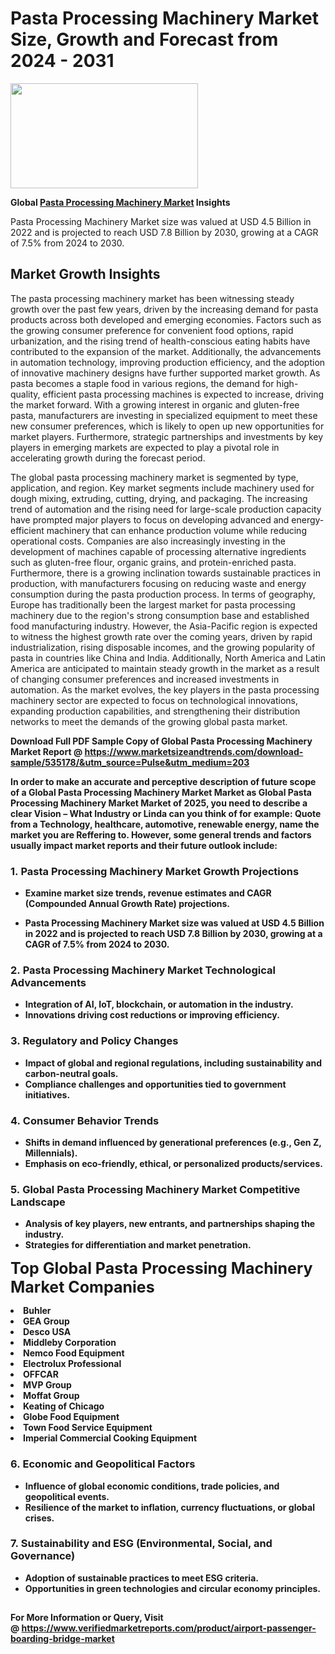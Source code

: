 <H1>Pasta Processing Machinery Market Size, Growth and Forecast from 2024 - 2031</H1><img class="aligncenter size-medium wp-image-584254" src="https://thirdeyenews.in/wp-content/uploads/2024/09/Global-Market-Research-300x168.jpeg" alt="" width="300" height="168" /><p><strong>Global&nbsp;<a href="https://www.marketsizeandtrends.com/download-sample/535178/&amp;utm_source=Pulse&amp;utm_medium=203">Pasta Processing Machinery Market</a> Insights</strong></p><p>Pasta Processing Machinery Market size was valued at USD 4.5 Billion in 2022 and is projected to reach USD 7.8 Billion by 2030, growing at a CAGR of 7.5% from 2024 to 2030.</p><p><h2>Market Growth Insights</h2> <p>The pasta processing machinery market has been witnessing steady growth over the past few years, driven by the increasing demand for pasta products across both developed and emerging economies. Factors such as the growing consumer preference for convenient food options, rapid urbanization, and the rising trend of health-conscious eating habits have contributed to the expansion of the market. Additionally, the advancements in automation technology, improving production efficiency, and the adoption of innovative machinery designs have further supported market growth. As pasta becomes a staple food in various regions, the demand for high-quality, efficient pasta processing machines is expected to increase, driving the market forward. With a growing interest in organic and gluten-free pasta, manufacturers are investing in specialized equipment to meet these new consumer preferences, which is likely to open up new opportunities for market players. Furthermore, strategic partnerships and investments by key players in emerging markets are expected to play a pivotal role in accelerating growth during the forecast period.</p> <p><strong></strong></p> <p>The global pasta processing machinery market is segmented by type, application, and region. Key market segments include machinery used for dough mixing, extruding, cutting, drying, and packaging. The increasing trend of automation and the rising need for large-scale production capacity have prompted major players to focus on developing advanced and energy-efficient machinery that can enhance production volume while reducing operational costs. Companies are also increasingly investing in the development of machines capable of processing alternative ingredients such as gluten-free flour, organic grains, and protein-enriched pasta. Furthermore, there is a growing inclination towards sustainable practices in production, with manufacturers focusing on reducing waste and energy consumption during the pasta production process. In terms of geography, Europe has traditionally been the largest market for pasta processing machinery due to the region's strong consumption base and established food manufacturing industry. However, the Asia-Pacific region is expected to witness the highest growth rate over the coming years, driven by rapid industrialization, rising disposable incomes, and the growing popularity of pasta in countries like China and India. Additionally, North America and Latin America are anticipated to maintain steady growth in the market as a result of changing consumer preferences and increased investments in automation. As the market evolves, the key players in the pasta processing machinery sector are expected to focus on technological innovations, expanding production capabilities, and strengthening their distribution networks to meet the demands of the growing global pasta market.</p> <p><strong></p><p><span class=""><strong>Download Full PDF Sample Copy of Global Pasta Processing Machinery Market Report</strong> @ <a href="https://www.marketsizeandtrends.com/download-sample/535178/&amp;utm_source=Pulse&amp;utm_medium=203" target="_blank">https://www.marketsizeandtrends.com/download-sample/535178/&amp;utm_source=Pulse&amp;utm_medium=203</a></span></p><p>In order to make an accurate and perceptive description of future scope of a Global&nbsp;Pasta Processing Machinery Market Market as Global&nbsp;Pasta Processing Machinery Market Market of 2025, you need to describe a clear Vision &ndash; What Industry or Linda can you think of for example: Quote from a Technology, healthcare, automotive, renewable energy, name the market you are Reffering to. However, some general trends and factors usually impact market reports and their future outlook include:</p><h3>1.&nbsp;<strong>Pasta Processing Machinery Market Growth Projections</strong></h3><ul><li>Examine market size trends, revenue estimates and CAGR (Compounded Annual Growth Rate) projections.</li><li><p>Pasta Processing Machinery Market size was valued at USD 4.5 Billion in 2022 and is projected to reach USD 7.8 Billion by 2030, growing at a CAGR of 7.5% from 2024 to 2030.</p></li></ul><h3>2.&nbsp;<strong>Pasta Processing Machinery Market Technological Advancements</strong></h3><ul><li>Integration of AI, IoT, blockchain, or automation in the industry.</li><li>Innovations driving cost reductions or improving efficiency.</li></ul><h3>3.&nbsp;<strong>Regulatory and Policy Changes</strong></h3><ul><li>Impact of global and regional regulations, including sustainability and carbon-neutral goals.</li><li>Compliance challenges and opportunities tied to government initiatives.</li></ul><h3>4.&nbsp;<strong>Consumer Behavior Trends</strong></h3><ul><li>Shifts in demand influenced by generational preferences (e.g., Gen Z, Millennials).</li><li>Emphasis on eco-friendly, ethical, or personalized products/services.</li></ul><h3>5.&nbsp;<strong>Global Pasta Processing Machinery Market Competitive Landscape</strong></h3><ul><li>Analysis of key players, new entrants, and partnerships shaping the industry.</li><li>Strategies for differentiation and market penetration.</li></ul><p data-pm-slice="1 1 []"><span style="color: inherit; font-family: inherit; font-size: 25px;">Top Global Pasta Processing Machinery Market Companies</span></p><div class="" data-test-id=""><p><li>Buhler</li><li> GEA Group</li><li> Desco USA</li><li> Middleby Corporation</li><li> Nemco Food Equipment</li><li> Electrolux Professional</li><li> OFFCAR</li><li> MVP Group</li><li> Moffat Group</li><li> Keating of Chicago</li><li> Globe Food Equipment</li><li> Town Food Service Equipment</li><li> Imperial Commercial Cooking Equipment</li></p></div><h3>6.&nbsp;<strong>Economic and Geopolitical Factors</strong></h3><ul><li>Influence of global economic conditions, trade policies, and geopolitical events.</li><li>Resilience of the market to inflation, currency fluctuations, or global crises.</li></ul><h3>7.&nbsp;<strong>Sustainability and ESG (Environmental, Social, and Governance)</strong></h3><ul><li>Adoption of sustainable practices to meet ESG criteria.</li><li>Opportunities in green technologies and circular economy principles.</li></ul><h2><strong style="font-size: 14px;">For More Information or Query, Visit @&nbsp;</strong><a style="background-color: #ffffff; font-size: 14px;" href="https://www.marketsizeandtrends.com/report/pasta-processing-machinery-market/" target="_blank">https://www.verifiedmarketreports.com/product/airport-passenger-boarding-bridge-market</a></h2>
